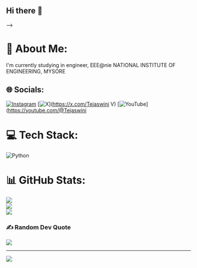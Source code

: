 ## Hi there 👋


-->
# 💫 About Me:
I'm currently studying in engineer, EEE@nie NATIONAL INSTITUTE OF ENGINEERING, MYSORE 


## 🌐 Socials:
[![Instagram](https://img.shields.io/badge/Instagram-%23E4405F.svg?logo=Instagram&logoColor=white)](https://instagram.com/tejaswini_vasudevan)  [![X](https://img.shields.io/badge/X-black.svg?logo=X&logoColor=white)](https://x.com/Tejaswini V) [![YouTube](https://img.shields.io/badge/YouTube-%23FF0000.svg?logo=YouTube&logoColor=white)](https://youtube.com/@Tejaswini


# 💻 Tech Stack:
![Python](https://img.shields.io/badge/python-3670A0?style=for-the-badge&logo=python&logoColor=ffdd54)
# 📊 GitHub Stats:
![](https://github-readme-stats.vercel.app/api?username=tejaswiniv817-teju&theme=vue&hide_border=false&include_all_commits=false&count_private=false)<br/>
![](https://nirzak-streak-stats.vercel.app/?user=tejaswiniv817-teju&theme=vue&hide_border=false)<br/>
![](https://github-readme-stats.vercel.app/api/top-langs/?username=tejaswiniv817-teju&theme=vue&hide_border=false&include_all_commits=false&count_private=false&layout=compact)

### ✍️ Random Dev Quote
![](https://quotes-github-readme.vercel.app/api?type=horizontal&theme=radical)

---
[![](https://visitcount.itsvg.in/api?id=tejaswiniv817-teju&icon=0&color=0)](https://visitcount.itsvg.in)

<!-- Proudly created with GPRM ( https://gprm.itsvg.in ) -->
